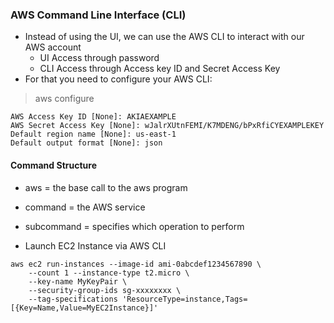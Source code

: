 ### AWS Command Line Interface (CLI)
* Instead of using the UI, we can use the AWS CLI to interact with our AWS account
    * UI Access through password
    * CLI Access through Access key ID and Secret Access Key
* For that you need to configure your AWS CLI:
> aws configure

  ```
  AWS Access Key ID [None]: AKIAEXAMPLE
  AWS Secret Access Key [None]: wJalrXUtnFEMI/K7MDENG/bPxRfiCYEXAMPLEKEY
  Default region name [None]: us-east-1
  Default output format [None]: json
  ```

#### Command Structure
* aws = the base call to the aws program
* command = the AWS service
* subcommand = specifies which operation to perform

* Launch EC2 Instance via AWS CLI
```
aws ec2 run-instances --image-id ami-0abcdef1234567890 \
    --count 1 --instance-type t2.micro \
    --key-name MyKeyPair \
    --security-group-ids sg-xxxxxxxx \
    --tag-specifications 'ResourceType=instance,Tags=[{Key=Name,Value=MyEC2Instance}]'
```